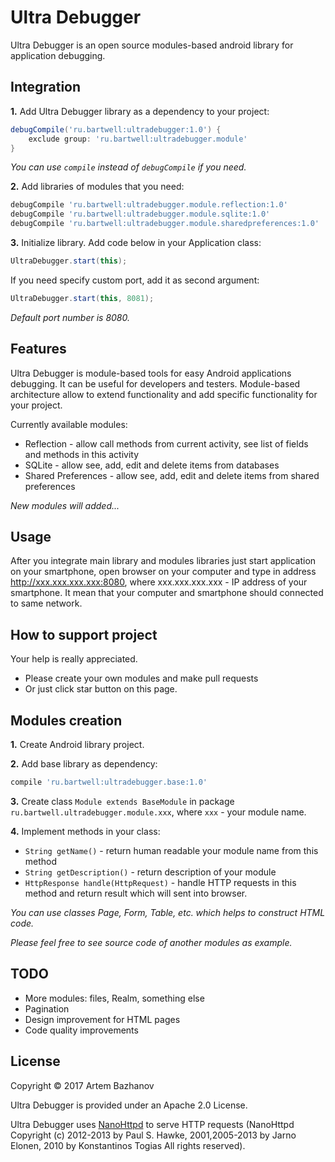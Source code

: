 Ultra Debugger
============

Ultra Debugger is an open source modules-based android library for application debugging.

## Integration

__1.__ Add Ultra Debugger library as a dependency to your project:

```groovy
debugCompile('ru.bartwell:ultradebugger:1.0') {
    exclude group: 'ru.bartwell:ultradebugger.module'
}
```

_You can use `compile` instead of `debugCompile` if you need._

__2.__ Add libraries of modules that you need:
```groovy
debugCompile 'ru.bartwell:ultradebugger.module.reflection:1.0'
debugCompile 'ru.bartwell:ultradebugger.module.sqlite:1.0'
debugCompile 'ru.bartwell:ultradebugger.module.sharedpreferences:1.0'
```

__3.__ Initialize library. Add code below in your Application class:

```java
UltraDebugger.start(this);
```

If you need specify custom port, add it as second argument:

```java
UltraDebugger.start(this, 8081);
```

_Default port number is 8080._

## Features

Ultra Debugger is module-based tools for easy Android applications debugging. It can be useful for developers and testers. Module-based architecture allow to extend functionality and add specific functionality for your project.

Currently available modules:

* Reflection - allow call methods from current activity, see list of fields and methods in this activity
* SQLite - allow see, add, edit and delete items from databases
* Shared Preferences - allow see, add, edit and delete items from shared preferences

_New modules will added..._

## Usage

After you integrate main library and modules libraries just start application on your smartphone, open browser on your computer and type in address http://xxx.xxx.xxx.xxx:8080, where xxx.xxx.xxx.xxx - IP address of your smartphone. It mean that your computer and smartphone should connected to same network.

## How to support project

Your help is really appreciated.
* Please create your own modules and make pull requests
* Or just click star button on this page.

## Modules creation

__1.__ Create Android library project.

__2.__ Add base library as dependency:
```groovy
compile 'ru.bartwell:ultradebugger.base:1.0'
```

__3.__ Create class `Module extends BaseModule` in package `ru.bartwell.ultradebugger.module.xxx`, where `xxx` - your module name.

__4.__ Implement methods in your class:
 * `String getName()` - return human readable your module name from this method
 * `String getDescription()` - return description of your module
 * `HttpResponse handle(HttpRequest)` - handle HTTP requests in this method and return result which will sent into browser.

_You can use classes Page, Form, Table, etc. which helps to construct HTML code._

_Please feel free to see source code of another modules as example._

## TODO

* More modules: files, Realm, something else
* Pagination
* Design improvement for HTML pages
* Code quality improvements

## License

Copyright © 2017 Artem Bazhanov

Ultra Debugger is provided under an Apache 2.0 License.

Ultra Debugger uses [NanoHttpd](https://github.com/NanoHttpd/nanohttpd) to serve HTTP requests (NanoHttpd Copyright (c) 2012-2013 by Paul S. Hawke, 2001,2005-2013 by Jarno Elonen, 2010 by Konstantinos Togias All rights reserved).